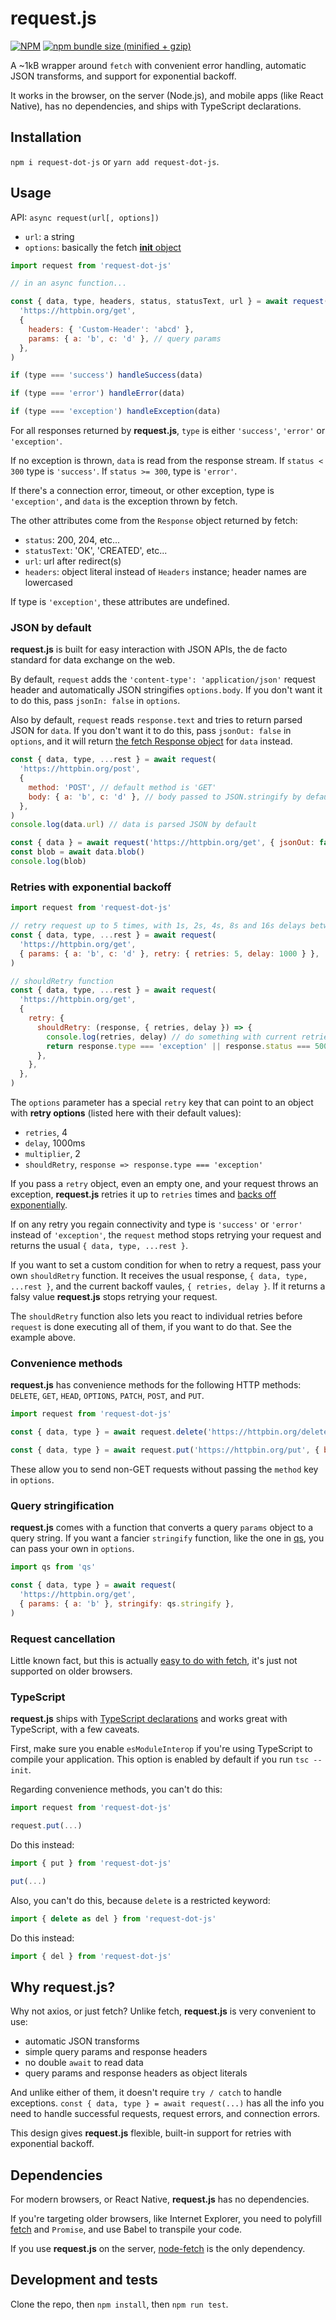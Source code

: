 # request.js


[![NPM](https://img.shields.io/npm/v/request-dot-js.svg)](https://www.npmjs.com/package/request.js)
[![npm bundle size (minified + gzip)](https://img.shields.io/bundlephobia/minzip/request-dot-js.svg)](https://www.npmjs.com/package/request.js)

A ~1kB wrapper around `fetch` with convenient error handling, automatic JSON transforms, and support for exponential backoff.

It works in the browser, on the server (Node.js), and mobile apps (like React Native), has no dependencies, and ships with TypeScript declarations.


## Installation
`npm i request-dot-js` or `yarn add request-dot-js`.


## Usage
API: `async request(url[, options])`

- `url`: a string
- `options`: basically the fetch [__init__ object](https://developer.mozilla.org/en-US/docs/Web/API/WindowOrWorkerGlobalScope/fetch#Syntax)

~~~js
import request from 'request-dot-js'

// in an async function...

const { data, type, headers, status, statusText, url } = await request(
  'https://httpbin.org/get',
  {
    headers: { 'Custom-Header': 'abcd' },
    params: { a: 'b', c: 'd' }, // query params
  },
)

if (type === 'success') handleSuccess(data)

if (type === 'error') handleError(data)

if (type === 'exception') handleException(data)
~~~

For all responses returned by __request.js__, `type` is either `'success'`, `'error'` or `'exception'`.

If no exception is thrown, `data` is read from the response stream. If `status < 300` type is `'success'`. If `status >= 300`, type is `'error'`.

If there's a connection error, timeout, or other exception, type is `'exception'`, and `data` is the exception thrown by fetch.

The other attributes come from the `Response` object returned by fetch:

- `status`: 200, 204, etc...
- `statusText`: 'OK', 'CREATED', etc...
- `url`: url after redirect(s)
- `headers`: object literal instead of `Headers` instance; header names are lowercased

If type is `'exception'`, these attributes are undefined.


### JSON by default
__request.js__ is built for easy interaction with JSON APIs, the de facto standard for data exchange on the web.

By default, `request` adds the `'content-type': 'application/json'` request header and automatically JSON stringifies `options.body`. If you don't want it to do this, pass `jsonIn: false` in `options`.

Also by default, `request` reads `response.text` and tries to return parsed JSON for `data`. If you don't want it to do this, pass `jsonOut: false` in `options`, and it will return [the fetch Response object](https://developer.mozilla.org/en-US/docs/Web/API/Response) for `data` instead.

~~~js
const { data, type, ...rest } = await request(
  'https://httpbin.org/post',
  {
    method: 'POST', // default method is 'GET'
    body: { a: 'b', c: 'd' }, // body passed to JSON.stringify by default
  },
)
console.log(data.url) // data is parsed JSON by default
~~~

~~~js
const { data } = await request('https://httpbin.org/get', { jsonOut: false })
const blob = await data.blob()
console.log(blob)
~~~


### Retries with exponential backoff
~~~js
import request from 'request-dot-js'

// retry request up to 5 times, with 1s, 2s, 4s, 8s and 16s delays between retries
const { data, type, ...rest } = await request(
  'https://httpbin.org/get',
  { params: { a: 'b', c: 'd' }, retry: { retries: 5, delay: 1000 } },
)

// shouldRetry function
const { data, type, ...rest } = await request(
  'https://httpbin.org/get',
  {
    retry: {
      shouldRetry: (response, { retries, delay }) => {
        console.log(retries, delay) // do something with current retries and delay if you want
        return response.type === 'exception' || response.status === 500
      },
    },
  },
)
~~~

The `options` parameter has a special `retry` key that can point to an object with __retry options__ (listed here with their default values):

- `retries`, 4
- `delay`, 1000ms
- `multiplier`, 2
- `shouldRetry`, `response => response.type === 'exception'`

If you pass a `retry` object, even an empty one, and your request throws an exception, __request.js__ retries it up to `retries` times and [backs off exponentially](https://en.wikipedia.org/wiki/Exponential_backoff).

If on any retry you regain connectivity and type is `'success'` or `'error'` instead of `'exception'`, the `request` method stops retrying your request and returns the usual `{ data, type, ...rest }`.

If you want to set a custom condition for when to retry a request, pass your own `shouldRetry` function. It receives the usual response, `{ data, type, ...rest }`, and the current backoff vaules, `{ retries, delay }`. If it returns a falsy value __request.js__ stops retrying your request.

The `shouldRetry` function also lets you react to individual retries before `request` is done executing all of them, if you want to do that. See the example above.


### Convenience methods
__request.js__ has convenience methods for the following HTTP methods: `DELETE`, `GET`, `HEAD`, `OPTIONS`, `PATCH`, `POST`, and `PUT`.

~~~js
import request from 'request-dot-js'

const { data, type } = await request.delete('https://httpbin.org/delete')

const { data, type } = await request.put('https://httpbin.org/put', { body: { a: 'b' } })
~~~

These allow you to send non-GET requests without passing the `method` key in `options`.


### Query stringification
__request.js__ comes with a function that converts a query `params` object to a query string. If you want a fancier `stringify` function, like the one in [qs](https://github.com/ljharb/qs), you can pass your own in `options`.

~~~js
import qs from 'qs'

const { data, type } = await request(
  'https://httpbin.org/get',
  { params: { a: 'b' }, stringify: qs.stringify },
)
~~~


### Request cancellation
Little known fact, but this is actually [easy to do with fetch](https://developer.mozilla.org/en-US/docs/Web/API/AbortController), it's just not supported on older browsers.


### TypeScript
__request.js__ ships with [TypeScript declarations](https://github.com/fortana-co/request.js/blob/master/index.d.ts) and works great with TypeScript, with a few caveats.

First, make sure you enable `esModuleInterop` if you're using TypeScript to compile your application. This option is enabled by default if you run `tsc --init`.

Regarding convenience methods, you can't do this:

~~~ts
import request from 'request-dot-js'

request.put(...)
~~~

Do this instead:

~~~ts
import { put } from 'request-dot-js'

put(...)
~~~

Also, you can't do this, because `delete` is a restricted keyword:

~~~ts
import { delete as del } from 'request-dot-js'
~~~

Do this instead:

~~~ts
import { del } from 'request-dot-js'
~~~


## Why request.js?
Why not axios, or just fetch? Unlike fetch, __request.js__ is very convenient to use:

- automatic JSON transforms
- simple query params and response headers
- no double `await` to read data
- query params and response headers as object literals

And unlike either of them, it doesn't require `try / catch` to handle exceptions. `const { data, type } = await request(...)` has all the info you need to handle successful requests, request errors, and connection errors. 

This design gives __request.js__ flexible, built-in support for retries with exponential backoff.


## Dependencies
For modern browsers, or React Native, __request.js__ has no dependencies.

If you're targeting older browsers, like Internet Explorer, you need to polyfill [fetch](https://github.com/github/fetch) and `Promise`, and use Babel to transpile your code.

If you use __request.js__ on the server, [node-fetch](https://github.com/bitinn/node-fetch) is the only dependency.


## Development and tests
Clone the repo, then `npm install`, then `npm run test`.
